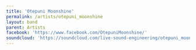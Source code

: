 ```yaml
---
title: 'Otepuni Moonshine'
permalink: /artists/otepuni_moonshine
layout: band
parent: Artists
facebook: 'https://www.facebook.com/OtepuniMoonshine/'
soundcloud: 'https://soundcloud.com/live-sound-engineering/otepuni_moonshine_beachbar'
---
```

